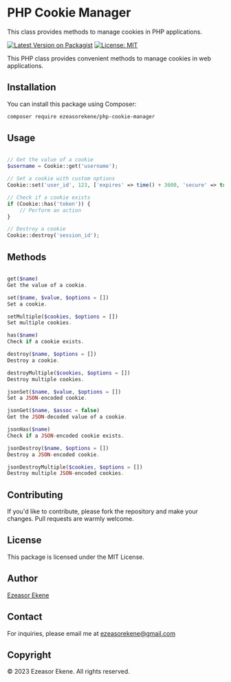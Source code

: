 # PHP Cookie Manager

This class provides methods to manage cookies in PHP applications.

[![Latest Version on Packagist](https://img.shields.io/packagist/v/ezeasorekene/php-cookie-manager.svg?style=flat-square)](https://packagist.org/packages/ezeasorekene/php-cookie-manager)
[![License: MIT](https://img.shields.io/badge/License-MIT-yellow.svg)](https://opensource.org/licenses/MIT)

This PHP class provides convenient methods to manage cookies in web applications.

## Installation

You can install this package using Composer:

```bash
composer require ezeasorekene/php-cookie-manager
```

## Usage

```php

// Get the value of a cookie
$username = Cookie::get('username');

// Set a cookie with custom options
Cookie::set('user_id', 123, ['expires' => time() + 3600, 'secure' => true]);

// Check if a cookie exists
if (Cookie::has('token')) {
    // Perform an action
}

// Destroy a cookie
Cookie::destroy('session_id');

```

## Methods

```php

get($name)
Get the value of a cookie.

set($name, $value, $options = [])
Set a cookie.

setMultiple($cookies, $options = [])
Set multiple cookies.

has($name)
Check if a cookie exists.

destroy($name, $options = [])
Destroy a cookie.

destroyMultiple($cookies, $options = [])
Destroy multiple cookies.

jsonSet($name, $value, $options = [])
Set a JSON-encoded cookie.

jsonGet($name, $assoc = false)
Get the JSON-decoded value of a cookie.

jsonHas($name)
Check if a JSON-encoded cookie exists.

jsonDestroy($name, $options = [])
Destroy a JSON-encoded cookie.

jsonDestroyMultiple($cookies, $options = [])
Destroy multiple JSON-encoded cookies.

```

## Contributing

If you'd like to contribute, please fork the repository and make your changes. Pull requests are warmly welcome.

## License

This package is licensed under the MIT License.

## Author

[Ezeasor Ekene](https://github.com/ezeasorekene)

## Contact

For inquiries, please email me at <ezeasorekene@gmail.com>

## Copyright

© 2023 Ezeasor Ekene. All rights reserved.
